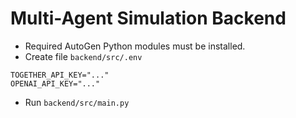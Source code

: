 # Multi-Agent Simulation Backend

- Required AutoGen Python modules must be installed.
- Create file `backend/src/.env`
```
TOGETHER_API_KEY="..."
OPENAI_API_KEY="..."
```
- Run `backend/src/main.py`